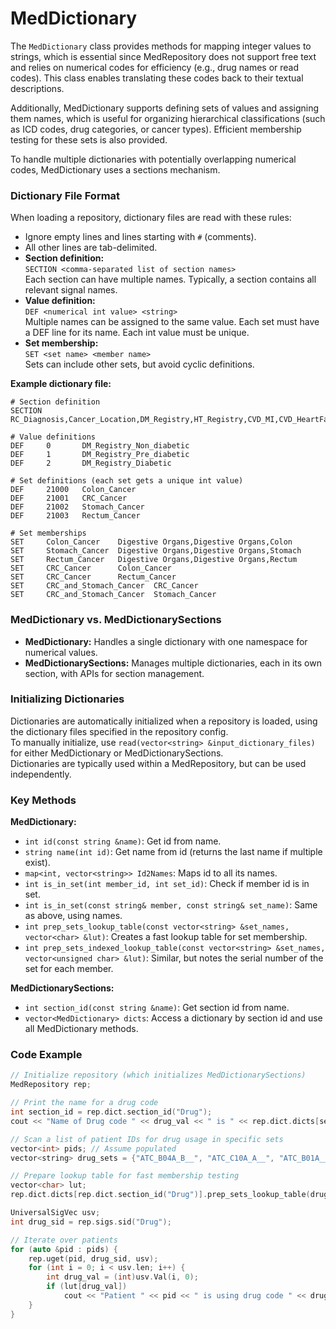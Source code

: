 # MedDictionary

The `MedDictionary` class provides methods for mapping integer values to strings, which is essential since MedRepository does not support free text and relies on numerical codes for efficiency (e.g., drug names or read codes). This class enables translating these codes back to their textual descriptions.

Additionally, MedDictionary supports defining sets of values and assigning them names, which is useful for organizing hierarchical classifications (such as ICD codes, drug categories, or cancer types). Efficient membership testing for these sets is also provided.

To handle multiple dictionaries with potentially overlapping numerical codes, MedDictionary uses a sections mechanism.

### Dictionary File Format

When loading a repository, dictionary files are read with these rules:

- Ignore empty lines and lines starting with `#` (comments).
- All other lines are tab-delimited.
- **Section definition:**  
  `SECTION <comma-separated list of section names>`  
  Each section can have multiple names. Typically, a section contains all relevant signal names.
- **Value definition:**  
  `DEF <numerical int value> <string>`  
  Multiple names can be assigned to the same value. Each set must have a DEF line for its name. Each int value must be unique.
- **Set membership:**  
  `SET <set name> <member name>`  
  Sets can include other sets, but avoid cyclic definitions.

**Example dictionary file:**
```
# Section definition
SECTION RC_Diagnosis,Cancer_Location,DM_Registry,HT_Registry,CVD_MI,CVD_HeartFailure,CVD_HemorhagicStroke,CVD_IschemicStroke,CKD_State,DEATH

# Value definitions
DEF     0       DM_Registry_Non_diabetic
DEF     1       DM_Registry_Pre_diabetic
DEF     2       DM_Registry_Diabetic

# Set definitions (each set gets a unique int value)
DEF     21000   Colon_Cancer
DEF     21001   CRC_Cancer
DEF     21002   Stomach_Cancer
DEF     21003   Rectum_Cancer

# Set memberships
SET     Colon_Cancer    Digestive Organs,Digestive Organs,Colon
SET     Stomach_Cancer  Digestive Organs,Digestive Organs,Stomach
SET     Rectum_Cancer   Digestive Organs,Digestive Organs,Rectum
SET     CRC_Cancer      Colon_Cancer
SET     CRC_Cancer      Rectum_Cancer
SET     CRC_and_Stomach_Cancer  CRC_Cancer
SET     CRC_and_Stomach_Cancer  Stomach_Cancer
```

### MedDictionary vs. MedDictionarySections

- **MedDictionary:** Handles a single dictionary with one namespace for numerical values.
- **MedDictionarySections:** Manages multiple dictionaries, each in its own section, with APIs for section management.

### Initializing Dictionaries

Dictionaries are automatically initialized when a repository is loaded, using the dictionary files specified in the repository config.  
To manually initialize, use `read(vector<string> &input_dictionary_files)` for either MedDictionary or MedDictionarySections.  
Dictionaries are typically used within a MedRepository, but can be used independently.

### Key Methods

**MedDictionary:**

- `int id(const string &name)`: Get id from name.
- `string name(int id)`: Get name from id (returns the last name if multiple exist).
- `map<int, vector<string>> Id2Names`: Maps id to all its names.
- `int is_in_set(int member_id, int set_id)`: Check if member id is in set.
- `int is_in_set(const string& member, const string& set_name)`: Same as above, using names.
- `int prep_sets_lookup_table(const vector<string> &set_names, vector<char> &lut)`: Creates a fast lookup table for set membership.
- `int prep_sets_indexed_lookup_table(const vector<string> &set_names, vector<unsigned char> &lut)`: Similar, but notes the serial number of the set for each member.

**MedDictionarySections:**

- `int section_id(const string &name)`: Get section id from name.
- `vector<MedDictionary> dicts`: Access a dictionary by section id and use all MedDictionary methods.

### Code Example

```c++
// Initialize repository (which initializes MedDictionarySections)
MedRepository rep;

// Print the name for a drug code
int section_id = rep.dict.section_id("Drug");
cout << "Name of Drug code " << drug_val << " is " << rep.dict.dicts[section_id].name(drug_val);

// Scan a list of patient IDs for drug usage in specific sets
vector<int> pids; // Assume populated
vector<string> drug_sets = {"ATC_B04A_B__", "ATC_C10A_A__", "ATC_B01A____"}; // Example sets

// Prepare lookup table for fast membership testing
vector<char> lut;
rep.dict.dicts[rep.dict.section_id("Drug")].prep_sets_lookup_table(drug_sets, lut);

UniversalSigVec usv;
int drug_sid = rep.sigs.sid("Drug");

// Iterate over patients
for (auto &pid : pids) {
    rep.uget(pid, drug_sid, usv);
    for (int i = 0; i < usv.len; i++) {
        int drug_val = (int)usv.Val(i, 0);
        if (lut[drug_val])
            cout << "Patient " << pid << " is using drug code " << drug_val << " at time " << usv.Time(i,0); // Print usage
    }
}
```
